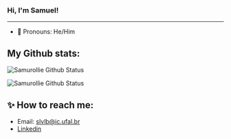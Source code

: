 ### Hi, I'm Samuel!

<hr>
<!--
**samurollie/samurollie** is a ✨ _special_ ✨ repository because its `README.md` (this file) appears on your GitHub profile.

Here are some ideas to get you started:

- 🔭 I’m currently working on ...
- 🌱 I’m currently learning ...
- 👯 I’m looking to collaborate on ...
- 🤔 I’m looking for help with ...
- 💬 Ask me about ...
- 📫 How to reach me: ...
- 😄 Pronouns: ...
- ⚡ Fun fact: ...
-->

<img align="right" alt="GIF" src="assets/steven.gif"/>

## Hello world!

- ✍ I'm a computer science student at Ufal (Universidade Federal de Alagoas)
- :computer: I’m currently learning mobile development with React Native 
- :rocket: I'm a participant in a technological innovation project: [TATU](https://projetotatu.com.br)
- :sparkles: I really think we all can make a huge difference in people's lives. And I particularly **love** to use technology for this.
<!-- - 💬 Ask me about anything...especially Minecraft and Kpop ;-) -->
- :purple_heart: Pronouns: He/Him
<!-- - ⚡ Fun fact: My name comes from Greek and means *peace*. -->


## My Github stats:

![Samurollie Github Status](https://github-readme-stats.vercel.app/api?username=samurollie&show_icons=true&theme=tokyonight&count_private=true)

![Samurollie Github Status](https://github-readme-stats.vercel.app/api/top-langs/?username=samurollie&layout=compact&theme=tokyonight&count_private=true)

## :sparkles: How to reach me: 

- Email: slvlb@ic.ufal.br
- [Linkedin](https://www.linkedin.com/in/samuel-lucas-34aa6b1bb/)

<!-- <div>
    <img style="pading: 4%;" src="https://github-readme-stats.vercel.app/api?username=samurollie&show_icons=true&theme=tokyonight&count_private=true">
    <img style="pading: 4%;" src="https://github-readme-stats.vercel.app/api/top-langs/?username=samurollie&layout=compact&theme=tokyonight&count_private=true">
</div>
 -->

